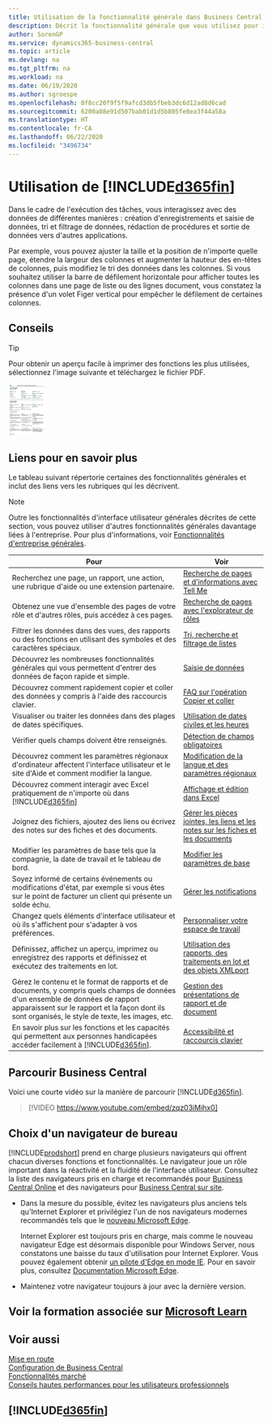 ```yaml
---
title: Utilisation de la fonctionnalité générale dans Business Central | Microsoft Docs
description: Décrit la fonctionnalité générale que vous utilisez pour interagir avec des données dans Business Central, par exemple entrer les valeurs, trier les données, et modifier les vues.
author: SorenGP
ms.service: dynamics365-business-central
ms.topic: article
ms.devlang: na
ms.tgt_pltfrm: na
ms.workload: na
ms.date: 06/19/2020
ms.author: sgroespe
ms.openlocfilehash: 0f8cc20f9f5f9afcd3db5fbeb3dc6d12ad8d6cad
ms.sourcegitcommit: 6200a08e91d507bab01d1d5b805fe8ea3f44a58a
ms.translationtype: HT
ms.contentlocale: fr-CA
ms.lasthandoff: 06/22/2020
ms.locfileid: "3496734"
---
```

# <a name="working-with-d365fin"></a>Utilisation de [!INCLUDE[d365fin](includes/d365fin_md.md)]
Dans le cadre de l'exécution des tâches, vous interagissez avec des données de différentes manières : création d'enregistrements et saisie de données, tri et filtrage de données, rédaction de procédures et sortie de données vers d'autres applications.

Par exemple, vous pouvez ajuster la taille et la position de n'importe quelle page, étendre la largeur des colonnes et augmenter la hauteur des en-têtes de colonnes, puis modifiez le tri des données dans les colonnes. Si vous souhaitez utiliser la barre de défilement horizontale pour afficher toutes les colonnes dans une page de liste ou des lignes document, vous constatez la présence d'un volet Figer vertical pour empêcher le défilement de certaines colonnes.

## <a name="tips-and-tricks"></a><a name="cheatsheet"></a>Conseils

> [!TIP]
> Pour obtenir un aperçu facile à imprimer des fonctions les plus utilisées, sélectionnez l'image suivante et téléchargez le fichier PDF.
>
> [ ![Icône pour le fichier PDF](media/cheat_sheet_inline.png) ](media/cheat_sheet.pdf "Icône qui ouvre un PDF")

## <a name="links-to-learn-more"></a>Liens pour en savoir plus

Le tableau suivant répertorie certaines des fonctionnalités générales et inclut des liens vers les rubriques qui les décrivent.

> [!NOTE]
> Outre les fonctionnalités d'interface utilisateur générales décrites de cette section, vous pouvez utiliser d'autres fonctionnalités générales davantage liées à l'entreprise. Pour plus d'informations, voir [Fonctionnalités d'entreprise générales](ui-across-business-areas.md).

| Pour  | Voir |
| --- | --- |
|Recherchez une page, un rapport, une action, une rubrique d'aide ou une extension partenaire. |[Recherche de pages et d'informations avec Tell Me](ui-search.md) |
|Obtenez une vue d'ensemble des pages de votre rôle et d'autres rôles, puis accédez à ces pages.|[Recherche de pages avec l'explorateur de rôles](ui-role-explorer.md)|
| Filtrer les données dans des vues, des rapports ou des fonctions en utilisant des symboles et des caractères spéciaux. |[Tri, recherche et filtrage de listes](ui-enter-criteria-filters.md) |
|Découvrez les nombreuses fonctionnalités générales qui vous permettent d'entrer des données de façon rapide et simple.|[Saisie de données](ui-enter-data.md)|
|Découvrez comment rapidement copier et coller des données y compris à l'aide des raccourcis clavier.|[FAQ sur l'opération Copier et coller](ui-copy-paste.md)|
| Visualiser ou traiter les données dans des plages de dates spécifiques. |[Utilisation de dates civiles et les heures](ui-enter-date-ranges.md) |
| Vérifier quels champs doivent être renseignés. |[Détection de champs obligatoires](ui-mandatory-fields.md) |
|Découvrez comment les paramètres régionaux d'ordinateur affectent l'interface utilisateur et le site d'Aide et comment modifier la langue.|[Modification de la langue et des paramètres régionaux](about-locale-language.md)|
|Découvrez comment interagir avec Excel pratiquement de n'importe où dans [!INCLUDE[d365fin](includes/d365fin_md.md)]|[Affichage et édition dans Excel](across-work-with-excel.md)|
|Joignez des fichiers, ajoutez des liens ou écrivez des notes sur des fiches et des documents.|[Gérer les pièces jointes, les liens et les notes sur les fiches et les documents](ui-how-add-link-to-record.md)|
| Modifier les paramètres de base tels que la compagnie, la date de travail et le tableau de bord. |[Modifier les paramètres de base](ui-change-basic-settings.md) |
|Soyez informé de certains événements ou modifications d'état, par exemple si vous êtes sur le point de facturer un client qui présente un solde échu.|[Gérer les notifications](ui-smart-notifications.md)|
| Changez quels éléments d'interface utilisateur et où ils s'affichent pour s'adapter à vos préférences.|[Personnaliser votre espace de travail](ui-personalization-user.md) |
|Définissez, affichez un aperçu, imprimez ou enregistrez des rapports et définissez et exécutez des traitements en lot.|[Utilisation des rapports, des traitements en lot et des objets XMLport](ui-work-report.md)|
| Gérez le contenu et le format de rapports et de documents, y compris quels champs de données d'un ensemble de données de rapport apparaissent sur le rapport et la façon dont ils sont organisés, le style de texte, les images, etc.|[Gestion des présentations de rapport et de document](ui-manage-report-layouts.md) |
|En savoir plus sur les fonctions et les capacités qui permettent aux personnes handicapées accéder facilement à [!INCLUDE[d365fin](includes/d365fin_md.md)].|[Accessibilité et raccourcis clavier](ui-accessibility.md)|

## <a name="getting-around-in-business-central"></a>Parcourir Business Central
Voici une courte vidéo sur la manière de parcourir [!INCLUDE[d365fin](includes/d365fin_md.md)].

> [!VIDEO https://www.youtube.com/embed/zqz03iMihx0]

## <a name="choosing-a-desktop-browser"></a>Choix d'un navigateur de bureau

[!INCLUDE[prodshort](includes/prodshort.md)] prend en charge plusieurs navigateurs qui offrent chacun diverses fonctions et fonctionnalités. Le navigateur joue un rôle important dans la réactivité et la fluidité de l'interface utilisateur. Consultez la liste des navigateurs pris en charge et recommandés pour [Business Central Online](https://go.microsoft.com/fwlink/?linkid=2110804) et des navigateurs pour [Business Central sur site](https://go.microsoft.com/fwlink/?linkid=2110719).

- Dans la mesure du possible, évitez les navigateurs plus anciens tels qu'Internet Explorer et privilégiez l'un de nos navigateurs modernes recommandés tels que le [nouveau Microsoft Edge](https://www.microsoft.com/edge/).  

    Internet Explorer est toujours pris en charge, mais comme le nouveau navigateur Edge est désormais disponible pour Windows Server, nous constatons une baisse du taux d'utilisation pour Internet Explorer. Vous pouvez également obtenir [un pilote d'Edge en mode IE](https://www.microsoft.com/edge/business). Pour en savoir plus, consultez [Documentation Microsoft Edge](https://support.microsoft.com/hub/4337664/microsoft-edge-help).
- Maintenez votre navigateur toujours à jour avec la dernière version.

## <a name="see-related-training-at-microsoft-learn"></a>Voir la formation associée sur [Microsoft Learn](/learn/paths/work-pro-data-dynamics-365-business-central/)

## <a name="see-also"></a>Voir aussi

[Mise en route](product-get-started.md)  
[Configuration de Business Central](setup.md)  
[Fonctionnalités marché](ui-across-business-areas.md)  
[Conseils hautes performances pour les utilisateurs professionnels](/dynamics365/business-central/dev-itpro/performance/performance-users?toc=/dynamics365/business-central/toc.json)

## [!INCLUDE[d365fin](includes/free_trial_md.md)]

